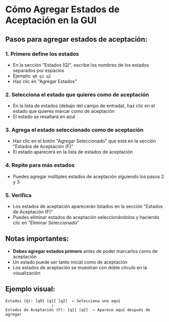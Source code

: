 # Cómo Agregar Estados de Aceptación en la GUI

## Pasos para agregar estados de aceptación:

### 1. **Primero define los estados**
- En la sección "Estados (Q)", escribe los nombres de los estados separados por espacios
- Ejemplo: `q0 q1 q2`
- Haz clic en "Agregar Estados"

### 2. **Selecciona el estado que quieres como de aceptación**
- En la lista de estados (debajo del campo de entrada), haz clic en el estado que quieres marcar como de aceptación
- El estado se resaltará en azul

### 3. **Agrega el estado seleccionado como de aceptación**
- Haz clic en el botón "Agregar Seleccionado" que está en la sección "Estados de Aceptación (F)"
- El estado aparecerá en la lista de estados de aceptación

### 4. **Repite para más estados**
- Puedes agregar múltiples estados de aceptación siguiendo los pasos 2 y 3

### 5. **Verifica**
- Los estados de aceptación aparecerán listados en la sección "Estados de Aceptación (F)"
- Puedes eliminar estados de aceptación seleccionándolos y haciendo clic en "Eliminar Seleccionado"

## Notas importantes:
- **Debes agregar estados primero** antes de poder marcarlos como de aceptación
- Un estado puede ser tanto inicial como de aceptación
- Los estados de aceptación se muestran con doble círculo en la visualización

## Ejemplo visual:
```
Estados (Q): [q0] [q1] [q2]  ← Selecciona uno aquí
                    ↓
Estados de Aceptación (F): [q1] [q2]  ← Aparece aquí después de agregar
```
